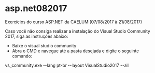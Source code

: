 # asp.net082017
Exercícios do curso ASP.NET da CAELUM (07/08/2017 à 21/08/2017)

Caso você não consiga realizar a instalação do Visual Studio Community 2017, siga as instruções abaixo:

- Baixe o visual studio community
- Abra o CMD e navegue até a pasta desejada e digite o seguinte comando:

vs_community.exe --lang pt-br --layout VisualStudio2017 --all
